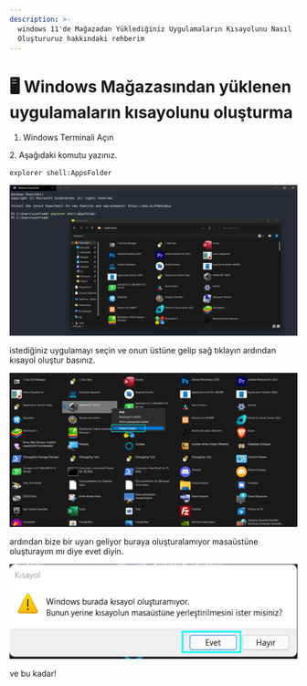 ```yaml
---
description: >-
  windows 11'de Mağazadan Yüklediğiniz Uygulamaların Kısayolunu Nasıl
  Oluştururuz hakkındaki rehberim
---
```


# 🖥 Windows Mağazasından yüklenen uygulamaların kısayolunu oluşturma

1. Windows Terminali Açın

2\. Aşağıdaki komutu yazınız.

```
explorer shell:AppsFolder
```

![](<../../.gitbook/assets/image (211).png>)

istediğiniz uygulamayı seçin ve onun üstüne gelip sağ tıklayın ardından kısayol oluştur basınız.

![](<../../.gitbook/assets/image (202).png>)

ardından bize bir uyarı geliyor buraya oluşturalamıyor masaüstüne oluşturayım mı diye evet diyin.

![](<../../.gitbook/assets/image (210).png>)

ve bu kadar!
